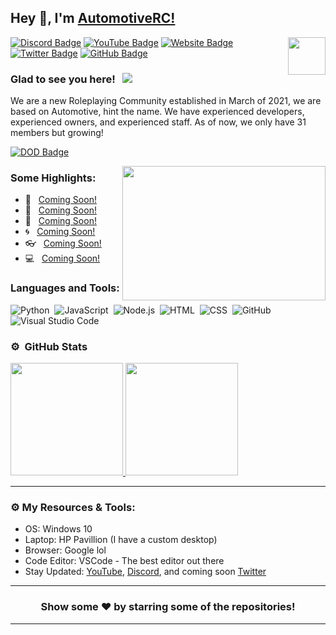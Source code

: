 ## Hey 👋, I'm [AutomotiveRC!](https://github.com/AutomotiveRC/)

<img align="right" height="60" width="60" alt="" src="https://cdn.discordapp.com/attachments/823668854882172989/827818147003891762/Arc_Logo_2.0.png" />

[![Discord Badge](https://img.shields.io/badge/-Discord-0e76a8?style=flat-square&logo=Discord&logoColor=white)](https://discord.gg/X5SmKAZzYC)
[![YouTube Badge](https://img.shields.io/badge/-YouTube-e02828?style=flat-square&logo=YouTube&logoColor=white)](https://www.youtube.com/channel/UCNdpU-Sn2l9VjQ1Y5tG05ew)
[![Website Badge](https://img.shields.io/badge/Website-3b5998?style=flat-square&logo=google-chrome&logoColor=white)](https://github.com/AutomotiveRC/)
[![Twitter Badge](https://img.shields.io/badge/-Twitter-00acee?style=flat-square&logo=Twitter&logoColor=white)](https://github.com/AutomotiveRC/)
[![GitHub Badge](https://img.shields.io/badge/-GitHub-ffffff?style=flat-square&logo=Github&logoColor=black)](https://github.com/AutomotiveRC/)

### Glad to see you here! &nbsp; ![](https://komarev.com/ghpvc/?username=Itz-Hyperz&label=Views&color=blue&style=plastic)

We are a new Roleplaying Community established in March of 2021, we are based on Automotive, hint the name. We have experienced developers, experienced owners, and experienced staff. As of now, we only have 31 members but growing!

[![DOD Badge](https://img.shields.io/badge/TEAM-DEVING%20ON%20DISCORD-17a6ec?style=for-the-badge)](https://discord.gg/X5SmKAZzYC)

<img align="right" height="215" width="325" alt="" src="https://cdn.dribbble.com/users/416610/screenshots/4801105/coding_desk_flat_vector_ui_ux_design_illustration_motion_animation_gif2.gif" />


### Some Highlights:

- 📌 &nbsp; [Coming Soon!](https://github.com/AutomotiveRC/)
- 🚀 &nbsp; [Coming Soon!](https://github.com/AutomotiveRC/)
- 🏫 &nbsp; [Coming Soon!](https://github.com/AutomotiveRC/)
- 🌀 &nbsp; [Coming Soon!](https://github.com/AutomotiveRC/)
- 👓 &nbsp; [Coming Soon!](https://github.com/AutomotiveRC/)
- 💻 &nbsp; [Coming Soon!](https://github.com/AutomotiveRC/)

### Languages and Tools:

![Python](https://img.shields.io/badge/-Python-333333?style=flat&logo=python)&nbsp;
![JavaScript](https://img.shields.io/badge/-JavaScript-333333?style=flat&logo=javascript)&nbsp;
![Node.js](https://img.shields.io/badge/-Node.js-333333?style=flat&logo=node.js)&nbsp;
![HTML](https://img.shields.io/badge/-HTML-333333?style=flat&logo=HTML5)&nbsp;
![CSS](https://img.shields.io/badge/-CSS-333333?style=flat&logo=CSS3&logoColor=1572B6)&nbsp;
![GitHub](https://img.shields.io/badge/-GitHub-333333?style=flat&logo=github)&nbsp;
![Visual Studio Code](https://img.shields.io/badge/-Visual%20Studio%20Code-333333?style=flat&logo=visual-studio-code&logoColor=007ACC)&nbsp;

### ⚙️ &nbsp;GitHub Stats

<p align="left">
<a href="https://github.com/AutomotiveRC/">
  <img height="180em" src="https://github-readme-stats-eight-theta.vercel.app/api?username=Itz-Hyperz&show_icons=true&theme=react&include_all_commits=true&count_private=true"/>
  <img height="180em" src="https://github-readme-stats-eight-theta.vercel.app/api/top-langs/?username=Itz-Hyperz&layout=compact&langs_count=8&theme=react"/>
</a>
</p>

---

### ⚙️ My Resources & Tools:

- OS: Windows 10
- Laptop: HP Pavillion (I have a custom desktop)
- Browser: Google lol
- Code Editor: VSCode - The best editor out there
- Stay Updated: [YouTube](https://www.youtube.com/channel/UCNdpU-Sn2l9VjQ1Y5tG05ew), [Discord](https://discord.gg/X5SmKAZzYC), and coming soon [Twitter](https://discord.gg/X5SmKAZzYC)

---

<h3 align=center>Show some ❤️ by starring some of the repositories!</h3>

---

